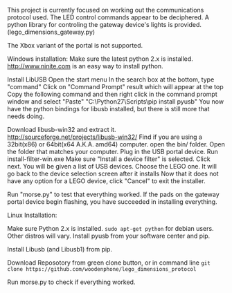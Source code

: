 This project is currently focused on working out the communications protocol used.
The LED control commands appear to be deciphered.
A python library for controling the gateway device's lights is provided. (lego_dimensions_gateway.py)

The Xbox variant of the portal is not supported.

Windows installation:
Make sure the latest python 2.x is installed.
http://www.ninite.com is an easy way to install python.

Install LibUSB 
Open the start menu
In the search box at the bottom, type "command"
Click on "Command Prompt" result which will appear at the top
Copy the following command and then right click in the command prompt window and select "Paste"
"C:\Python27\Scripts\pip install pyusb"
You now have the python bindings for libusb installed, but there is still more that needs doing.

Download libusb-win32 and extract it. http://sourceforge.net/projects/libusb-win32/
Find if you are using a 32bit(x86) or 64bit(x64 A.K.A. amd64) computer.
open the bin/ folder.
Open the folder that matches your computer.
Plug in the USB portal device.
Run install-filter-win.exe
Make sure "Install a device filter" is selected.
Click next.
You will be given a list of USB devices.
Choose the LEGO one.
It will go back to the device selection screen after it installs
Now that it does not have any option for a LEGO device, click "Cancel" to exit the installer.

Run "morse.py" to test that everything worked.
If the pads on the gateway portal device begin flashing, you have succeeded in installing everything.

Linux Installation:

Make sure Python 2.x is installed. 
```sudo apt-get python``` for debian users. Other distros will vary. 
Install pyusb from your software center and pip. 

Install Libusb (and Libusb1) from pip.

Download Reposotory from green clone button, or in command line
```git clone https://github.com/woodenphone/lego_dimensions_protocol```

Run morse.py to check if everything worked.



